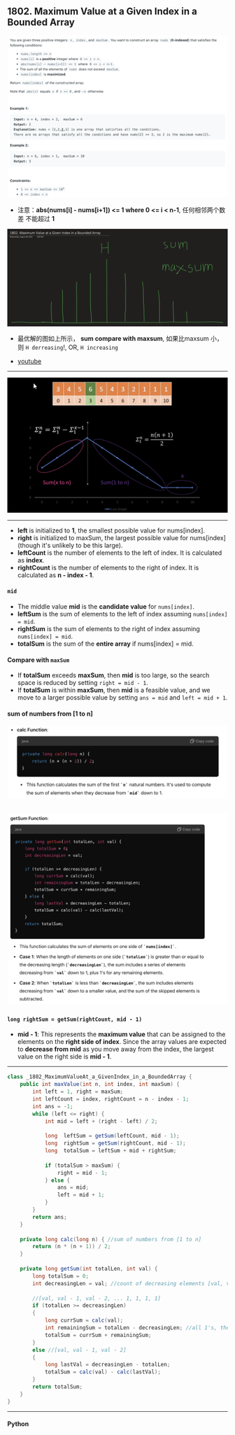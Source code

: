 ## 1802. Maximum Value at a Given Index in a Bounded Array
![](img/2024-08-28-11-37-59.png)


- 注意：**abs(nums[i] - nums[i+1]) <= 1 where 0 <= i < n-1**, 任何相邻两个数差 不能超过 **1** 


![](img/2024-08-28-18-18-45.png)

- 最优解的图如上所示， **sum compare with maxsum**, 如果比maxsum 小，则 `H derreasing`!, OR, `H increasing`


- [youtube](https://www.youtube.com/watch?v=3CgUO6G4nOk)

---

![](img/2024-08-29-13-51-49.png)

---


- **left** is initialized to **1**, the smallest possible value for nums[index].
- **right** is initialized to maxSum, the largest possible value for nums[index] (though it's unlikely to be this large).
- **leftCount** is the number of elements to the left of index. It is calculated as **index**.
- **rightCount** is the number of elements to the right of index. It is calculated as **n - index - 1**.


#### `mid`

- The middle value **mid** is the **candidate value** for `nums[index]`.
- **leftSum** is the sum of elements to the left of index assuming `nums[index] = mid`.
- **rightSum** is the sum of elements to the right of index assuming `nums[index] = mid`.
- **totalSum** is the sum of the **entire array** if nums[index] = mid.



#### Compare with `maxSum`

- If **totalSum** exceeds **maxSum**, then **mid** is too large, so the search space is reduced by setting `right = mid - 1`.
- If **totalSum** is within **maxSum**, then **mid** is a feasible value, and we move to a larger possible value 
  by setting `ans = mid` and `left = mid + 1`.



#### sum of numbers from [1 to n]

![](img/2024-08-29-15-43-45.png)


![](img/2024-08-29-15-44-28.png)
---

#### `long rightSum = getSum(rightCount, mid - 1)`

- **mid - 1**: This represents the **maximum value** that can be assigned to the elements on the **right side of index**. 
  Since the array values are expected to **decrease from mid** as you move away from the index, 
  the largest value on the right side is **mid - 1**.

---

```java
class _1802_MaximumValueAt_a_GivenIndex_in_a_BoundedArray {
    public int maxValue(int n, int index, int maxSum) {
        int left = 1, right = maxSum;
        int leftCount = index, rightCount = n - index - 1;
        int ans = -1;
        while (left <= right) {
            int mid = left + (right - left) / 2;

            long  leftSum = getSum(leftCount, mid - 1);
            long  rightSum = getSum(rightCount, mid - 1);
            long  totalSum = leftSum + mid + rightSum;

            if (totalSum > maxSum) {
                right = mid - 1;
            } else {
                ans = mid;
                left = mid + 1;
            }
        }
        return ans;
    }

    private long calc(long n) { //sum of numbers from [1 to n]
        return (n * (n + 1)) / 2;
    }

    private long getSum(int totalLen, int val) {
        long totalSum = 0;
        int decreasingLen = val; //count of decreasing elements [val, val - 1, .., 1]

        //[val, val - 1, val - 2, ... 1, 1, 1, 1]
        if (totalLen >= decreasingLen)
        {
            long currSum = calc(val);
            int remainingSum = totalLen - decreasingLen; //all 1's, the reamining all 1's
            totalSum = currSum + remainingSum;
        }
        else //[val, val - 1, val - 2]
        {
            long lastVal = decreasingLen - totalLen;
            totalSum = calc(val) - calc(lastVal);
        }
        return totalSum;
    }
}
```
---


#### Python

```py

```